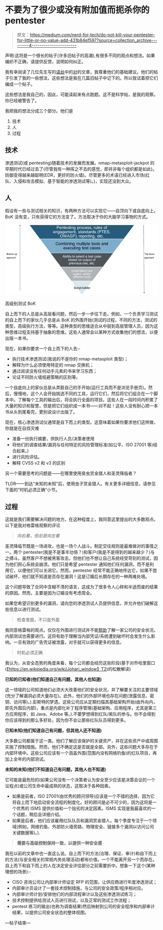 # 不要为了很少或没有附加值而扼杀你的 pentester

> 原文：<https://medium.com/nerd-for-tech/do-not-kill-your-pentester-for-little-or-no-value-add-431b84ef597?source=collection_archive---------4----------------------->

声明:这将是一个很长的帖子(许多旧帖子的高潮),有很多不同的观点和想法。如果编织不正确，请提供反馈，说明如何纠正。

我有幸阅读了几位先生写的[语丝](https://www.linkedin.com/posts/activity-6607883158127943680-3vjZ/)中的[对](https://www.linkedin.com/feed/update/urn%3Ali%3Aactivity%3A6616997749445455872/)的文章，我尊重他们的基础建议。他们的帖子引发了我的一些想法，这些想法是我在几篇旧帖子中记下的。所以我试着把它们编成一个帖子。

这些想法是我自己的，因此，可能读起来有点跑题。这不是科学帖，是我的观察。你已经被警告了。

我把我的想法分成三个部分。他们是

1.  技术
2.  人
3.  过程

## 技术

渗透测试(或 pentesting)随着技术的发展而发展。nmap-metasploit-jackpot 的早期时代已经过去了(尽管我有一种挥之不去的感觉，即并非每个组织都是如此)。防御变得越来越聪明(EDR，更好的防火墙)。尽管更多的术语已经进入市场(红队、入侵和攻击模拟、基于智能的渗透测试等)。)，实现还没到大众。

## 人

假设有一些与测试相关的知识，有两种方法可以实现它——自顶向下或自底向上。BoK 没有变，只有获得它的方法变了。方法取决于你的大脑学习事物的方式。

![](img/064bea387bc85f8f6a8564e8ec41de14.png)

高级别测试 BoK

自上而下的人总是从高层看问题，然后一步一步往下走。例如，一个负责学习测试的自上而下的家伙几乎总是从 BoK 的外围开始(测试的过程，不同的方法，测试的类型，高级执行方法，等等。这种类型的思维适合从中层到高层管理人员，因为这种思维过程支持基于抽象的思维。这些人通常会以某种方式收集他们的想法，以便出版一本书。

现在，如果你要求一个自上而下的人去:-

*   执行技术渗透测试(我说的不是你的 nmap-metasploit 类型)；
*   解释为什么必须使用特定的 nmap 交换机；
*   通过阅读没有任何动手元素的书来学习东西；
*   论证不同防火墙规避策略的区别等。

一个自底向上的家伙总是从弄脏自己的手开始(运行工具而不是浏览手册页)。然后，慢慢地，这个人会开始挑选不同的工具，运行它们，然后将它们组合在一个脚本中。了解每个工具的输出后，将会执行全面的项目。这些人在一段时间内积累了大量的知识和智慧，但是把它们组织成一本书——对不起！这些人没有耐心把一本书从头到尾看完，更别说设计出版了。

现在，核心渗透测试仪通常是自下而上的类型。这意味着如果你要求他们这样做，你就是在自找灾难

*   准备一份执行摘要，供执行人员/决策者使用
*   将他们的调查结果/漏洞与任何特定的风险管理标准(如公平、ISO 27001 等)结合起来。)
*   进行风险评估。
*   解释 CVSS v2 和 v3 的区别

另一个需要思考的问题是——在哪里使用臭虫赏金猎人和圣灵降临者？

TLDR——到达“未知的未知”后，使用虫子赏金猎人。有关更多详细信息，请参见下面的“时机必须正确”小节。

## 过程

这就是我们需要解决问题的地方。在这种程度上，我同意这里提出的大多数观点。以下是我对格雷格观察的评论

> *向右看，但总是向左看*

圣灵降临节既是一场进攻，也是一场个人战斗。制定交往规则是最难做对的事情之一。两个 pentester(我是不是事半功倍？)和客户(我是不是得到的越来越少？)与之搏斗。虽然客户不想被黑客攻击，但他们也不想让自己系统经受苛刻的测试，因为他们担心系统会崩溃。他们只是希望 pentester 通知他们任何漏洞，而不是利用它，以便他们可以关闭它。然而，pentester 经常不能正确地传达它，如果不尝试破坏，他们就不知道是否存在漏洞！这是订婚后长期存在的一种两难处境。

这个问题导致了合同中含糊不清的语言，这成为了很多令人心碎和半途而废的结果的原因。然而，主要是因为订婚没有考虑周全。

如果您希望识别更多的漏洞，请向您的渗透测试人员提供信息，并允许他们破解这些信息以进行测试。

> 检查里面，不只是外面

我同意格雷格的观点。仅仅在外围进行测试并不能[帮助](https://www.peerlyst.com/tags/help)了解一家公司的安全状况。内部测试也需要进行。这将有助于理解当内部凭证/系统遭到破坏时会发生什么影响。一旦有效的广告凭证被泄露，对手就可以获得更多的信息。

> 时机必须正确

我认为，从安全态势的角度来看，每个公司都会经历这些阶段(基于对乔哈里窗口(【https://en.wikipedia.org/wiki/Johari_window】T2)的松散解读)

**已知的已知者(他们知道自己有问题，其他人也知道)**

这一领域的公司知道他们必须大大改善他们的安全状况，并了解要关注的主要领域(充分了解漏洞必须大量存在)。此外，他们的外部环境也存在问题(泄露信息、密钥、访问等)。).彭斯特的梦遗。这些公司应从定期扫描其基础架构开始(由外向内，即先外围后内部)，重点是内部化补丁程序管理(基础架构、应用程序，尤其是第三方应用程序，如 Java、Adobe 等。).不要梦想得到红队/紫队的参与。你不会得到你应该得到的那么多好处，因为你不会让那些红队队员得到更多。

**已知未知(他们知道自己有问题，但其他人还不知道)**

大多数公司都属于这一类。他们了解应该保护的关键资产，并在这些资产中或周围实施了控制措施。然而，他们不确定这是否就是全部。另外，这些问题大多存在于内部环境中。这些公司应该有一个涵盖外围(范围内没有网络钓鱼)的红队项目，再加上全年的内部测试。

**未知的未知(他们不知道自己有问题，其他人也不知道)**

它可能是最危险的(如果公司没有一个决策者认为安全至少应该是决策会议的一个议程点)或公司生命中最成熟的状态，这取决于各种因素。

*   如果是前者，ISO 27001(由优秀的顾问领导)应该是一个不错的选择，因为它将自上而下地启动安全流程的制度化。好的顾问是必不可少的，因为这将是一个优秀的 ISMS 提供价值和一个拙劣的决定因素。ISMS 实现是我最喜欢的一个话题，稍后会详细介绍。
*   如果是后者，他们应该雇用红队队员和漏洞赏金猎人，每个季度专注于一个领域(例如，网络钓鱼、外部防火墙旁路、物理安全、链接多个漏洞以访问公司关键数据等)。).

> **需要与高级控制保持一致，以提供一种安全感**

我在以前的文章中也一直这么说。自上而下的方法(治理、保证、审计)和自下而上的方法(与安全相关的常规内务处理活动)都有价值。一个不能离开另一个而存在。自上而下和自下而上的人在决定安全评估部分之前需要折中。想象一下这个(某种理想的场景):-

*   CISO 咨询公司让内部审计师设定 RFP 的范围，让供应商进行年度渗透测试；
*   内部审计员设计了一套技术控制措施，与公司的安全政策/程序相对应。
*   内部审计师计划/安排他们的内部流程审计以及这些渗透测试练习；
*   技术控制提供给测试人员进行测试，以及正常的测试工作流程；
*   pentest 练习的输出(也称为调查结果)然后映射到公司的安全程序和内部审计结果，以提供公司安全状态的整体视图。

—帖子结束—